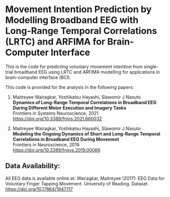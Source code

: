 # Movement Intention Prediction by Modelling Broadband EEG with Long-Range Temporal Correlations (LRTC) and ARFIMA for Brain-Computer Interface 

This is the code for predicting voluntary movement intention from single-trial broadband EEG using LRTC and ARFIMA modelling for applications in brain-computer interface (BCI).  

This code is provided for the analysis in the following papers: 

1. Maitreyee Wairagkar, Yoshikatsu Hayashi, Slawomir J Nasuto      
   **Dynamics of Long-Range Temporal Correlations in Broadband EEG During Different Motor Execution and Imagery Tasks**  
   Frontiers in Systems Neuroscience, 2021  
   https://doi.org/10.3389/fnins.2021.660032

2. Maitreyee Wairagkar, Yoshikatsu Hayashi, Slawomir J Nasuto      
   **Modeling the Ongoing Dynamics of Short and Long-Range Temporal Correlations in Broadband EEG During Movement**  
   Frontiers in Neuroscience, 2019   
   https://doi.org/10.3389/fnsys.2019.00066  

## Data Availability: 
All EEG data is available online at: 
Wairagkar, Maitreyee (2017): EEG Data for Voluntary Finger Tapping Movement. University of Reading. Dataset. https://doi.org/10.17864/1947.117